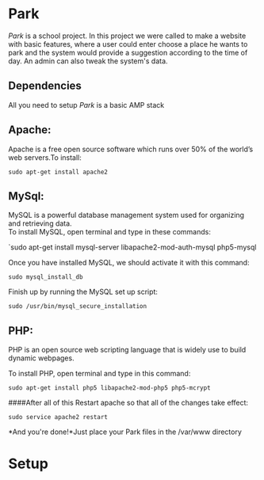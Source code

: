 Park
===

*Park* is a school project. In this project we were called to make a website with basic features,
where a user could enter choose a place he wants to park and the system would provide a suggestion
according to the time of day. An admin can also tweak the system's data.

Dependencies
---
All you need to setup *Park* is a basic AMP stack  

Apache:  
--- 
Apache is a free open source software which runs over 50% of the world’s web servers.To install:  
 
`sudo apt-get install apache2`
 
MySql:  
---
MySQL is a powerful database management system used for organizing and retrieving data.  
To install MySQL, open terminal and type in these commands:

`sudo apt-get install mysql-server libapache2-mod-auth-mysql php5-mysql  

Once you have installed MySQL, we should activate it with this command:  

`sudo mysql_install_db`

Finish up by running the MySQL set up script:  

`sudo /usr/bin/mysql_secure_installation`

PHP:  
---
PHP is an open source web scripting language that is widely use to build dynamic webpages.  

To install PHP, open terminal and type in this command:  

`sudo apt-get install php5 libapache2-mod-php5 php5-mcrypt`

####After all of this
Restart apache so that all of the changes take effect:  

`sudo service apache2 restart`

*And you're done!*Just place your Park files in the /var/www directory


Setup
====
